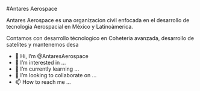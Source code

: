 #Antares Aerospace 

Antares Aerospace es una organizacion civil enfocada en el desarrollo de tecnologia Aerospacial en Mèxico y Latinoàmerica.

Contamos con desarrollo técnologico en Coheteria avanzada, desarrollo de satelites y mantenemos desa

- 👋 Hi, I’m @AntaresAerospace
- 👀 I’m interested in ...
- 🌱 I’m currently learning ...
- 💞️ I’m looking to collaborate on ...
- 📫 How to reach me ...

<!---
AntaresAerospace/AntaresAerospace is a ✨ special ✨ repository because its `README.md` (this file) appears on your GitHub profile.
You can click the Preview link to take a look at your changes.
--->
